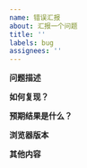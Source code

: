 ```yaml
---
name: 错误汇报
about: 汇报一个问题
title: ''
labels: bug
assignees: ''
---
```


**问题描述**

**如何复现？**

**预期结果是什么？**

**浏览器版本**

**其他内容**
